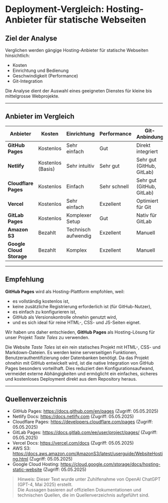 # Deployment-Vergleich: Hosting-Anbieter für statische Webseiten

## Ziel der Analyse
Verglichen werden gängige Hosting-Anbieter für statische Webseiten hinsichtlich:
- Kosten
- Einrichtung und Bedienung
- Geschwindigkeit (Performance)
- Git-Integration

Die Analyse dient der Auswahl eines geeigneten Dienstes für kleine bis mittelgrosse Webprojekte.

---

## Anbieter im Vergleich

| Anbieter             | Kosten     | Einrichtung     | Performance | Git-Anbindung       |
|----------------------|------------|------------------|-------------|---------------------|
| **GitHub Pages**     | Kostenlos  | Sehr einfach     | Gut         | Direkt integriert   |
| **Netlify**          | Kostenlos (Basis) | Sehr intuitiv     | Sehr gut    | Sehr gut (GitHub, GitLab) |
| **Cloudflare Pages** | Kostenlos  | Einfach          | Sehr schnell | Sehr gut (GitHub, GitLab) |
| **Vercel**           | Kostenlos  | Sehr einfach     | Exzellent   | Optimiert für Git   |
| **GitLab Pages**     | Kostenlos  | Komplexer Setup  | Gut         | Nativ für GitLab    |
| **Amazon S3**        | Bezahlt    | Technisch aufwendig | Exzellent   | Manuell             |
| **Google Cloud Storage** | Bezahlt | Komplex          | Exzellent   | Manuell             |

---

## Empfehlung
**GitHub Pages** wird als Hosting-Plattform empfohlen, weil:
- es vollständig kostenlos ist,
- keine zusätzliche Registrierung erforderlich ist (für GitHub-Nutzer),
- es einfach zu konfigurieren ist,
- GitHub als Versionskontrolle ohnehin genutzt wird,
- und es sich ideal für reine HTML-, CSS- und JS-Seiten eignet.

Wir haben uns daher entschieden, **GitHub Pages** als Hosting-Lösung für unser Projekt *Taste Tales* zu verwenden.

Die Website *Taste Tales* ist ein rein statisches Projekt mit HTML-, CSS- und Markdown-Dateien. Es werden keine serverseitigen Funktionen, Benutzerauthentifizierung oder Datenbanken benötigt. Da das Projekt ohnehin mit GitHub entwickelt wird, ist die native Integration von GitHub Pages besonders vorteilhaft. Dies reduziert den Konfigurationsaufwand, vermeidet externe Abhängigkeiten und ermöglicht ein einfaches, sicheres und kostenloses Deployment direkt aus dem Repository heraus.

---

## Quellenverzeichnis

- GitHub Pages: https://docs.github.com/en/pages (Zugriff: 05.05.2025)
- Netlify Docs: https://docs.netlify.com (Zugriff: 05.05.2025)
- Cloudflare Pages: https://developers.cloudflare.com/pages (Zugriff: 05.05.2025)
- GitLab Pages: https://docs.gitlab.com/ee/user/project/pages/ (Zugriff: 05.05.2025)
- Vercel Docs: https://vercel.com/docs (Zugriff: 05.05.2025)
- AWS S3: https://docs.aws.amazon.com/AmazonS3/latest/userguide/WebsiteHosting.html (Zugriff: 05.05.2025)
- Google Cloud Hosting: https://cloud.google.com/storage/docs/hosting-static-website (Zugriff: 05.05.2025)

> Hinweis: Dieser Text wurde unter Zuhilfenahme von OpenAI ChatGPT (GPT-4, Mai 2025) erstellt.  
> Die Aussagen basieren auf offiziellen Dokumentationen und technischen Quellen, die im Quellenverzeichnis aufgeführt sind.